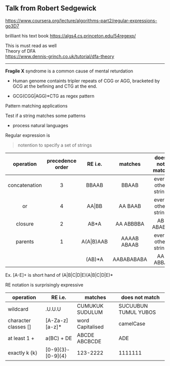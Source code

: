

## Talk from Robert Sedgewick  
https://www.coursera.org/lecture/algorithms-part2/regular-expressions-go3D7

brilliant his text book 
https://algs4.cs.princeton.edu/54regexp/


This is must read as well  
Theory of DFA  
https://www.dennis-grinch.co.uk/tutorial/dfa-theory

********

**Fragile X** syndrome is a common cause of mental returdation

- Human genome containts tripler repeats of CGG or AGG, bracketed by GCG at the befining and CTG at the end.

- GCG(CGG|AGG)*CTG as regex pattern

Pattern matching applications

Test if a string matches some patterns

- process natural languages

Regular expression is 
> notention to specify a set of strings


|   operation   | precedence order |   RE i.e.  |   matches   |   does not match   |
|:-------------:|:----------------:|:----------:|:-----------:|:------------------:|
| concatenation |         3        |    BBAAB   |    BBAAB    | every other string |
|       or      |         4        |    AA\|BB   |   AA BAAB   | every other string |
|    closure    |         2        |    AB*A    |  AA ABBBBA  |      AB ABABA      |
|    parents    |         1        | A(A\|B)AAB  | AAAAB ABAAB | every other string |
|               |                  | (AB)*A     | AABABABABA  |       AA ABBA      |






Ex. [A-E]+ is short hand of (A|B|C|D|E)(A|B|C|D|E)*


RE notation is surprisingly expressive

| operation            | RE i.e.           | matches            | does not match         |
|----------------------|-------------------|--------------------|------------------------|
| wildcard             | .U.U.U            | CUMUKUK   SUDULUM  | SUCUUBUN   TUMUL YUBOS |
| character classes [] | [A-Za-z][a-z]*    | word   Capitalised | camelCase              |
| at least 1   +       | a(BC) + DE        | ABCDE   ABCBCDE    | ADE                    |
| exactly k   {k}      | [0-9]{3}-[0-9]{4} | 123-2222           | 1111111                |

